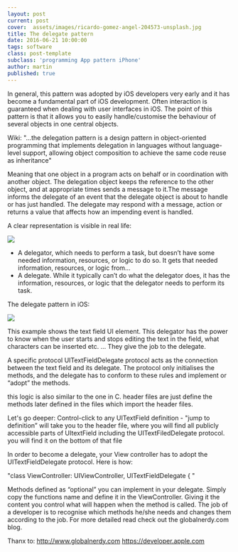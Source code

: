 ```yaml
---
layout: post
current: post
cover:  assets/images/ricardo-gomez-angel-204573-unsplash.jpg
title: The delegate pattern
date: 2016-06-21 10:00:00
tags: software
class: post-template
subclass: 'programming App pattern iPhone'
author: martin
published: true
---
```


In general, this pattern was adopted by iOS developers very early and it has become a fundamental part of iOS development. Often interaction is guaranteed when dealing with user interfaces in iOS. The point of this pattern is that it allows you to easily handle/customise the behaviour of several objects in one central objects.

Wiki:
"…the delegation pattern is a design pattern in object-oriented programming that implements delegation in languages without language-level support, allowing object composition to achieve the same code reuse as inheritance"

Meaning that one object in a program acts on behalf or in coordination with another object. The delegation object keeps the reference to the other object, and at appropriate times sends a message to it.The message informs the delegate of an event that the delegate object is about to handle or has just handled. The delegate may respond with a message, action or returns a value that affects how an impending event is handled.

A clear representation is visible in real life:

![](https://dl.dropboxusercontent.com/s/ukc8s1impxcspuf/delegate_protocol_1_export-1357-1000.jpg)

- A delegator, which needs to perform a task, but doesn’t have some needed information, resources, or logic to do so. It gets that needed information, resources, or logic from…
- A delegate. While it typically can’t do what the delegator does, it has the information, resources, or logic that the delegator needs to perform its task.

The delegate pattern in iOS:

![](https://dl.dropboxusercontent.com/s/6qypx1b7lexdxxv/delegate_protocol_2_export-1659-1000.jpg)

This example shows the text field UI element. This delegator has the power to know when the user starts and stops editing the text in the field, what characters can be inserted etc. … They give the job to the delegate.

A specific protocol UITextFieldDelegate protocol acts as the connection between the text field and its delegate. The protocol only initialises the methods, and the delegate has to conform to these rules and implement or “adopt” the methods.

this logic is also similar to the one in C. header files are just define the methods later defined in the files which import the header files.

Let's go deeper:
Control-click to any UITextField definition - "jump to definition” will take you to the header file, where you will find all publicly accessible parts of UItextField including the UITextFiledDelegate protocol. you will find it on the bottom of that file

In order to become a delegate, your View controller has to adopt the UITextFieldDelegate protocol. Here is how:

"class ViewController: UIViewController, UITextFieldDelegate { "

Methods defined as “optional” you can implement in your delegate. Simply copy the functions name and define it in the ViewController. Giving it the content you control what will happen when the method is called.
The job of a developer is to recognise which methods he/she needs and changes them according to the job. For more detailed read check out the globalnerdy.com blog.

Thanx to:
http://www.globalnerdy.com
https://developer.apple.com

